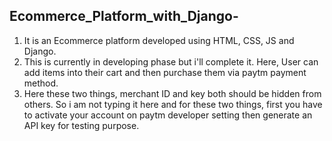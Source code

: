 <h2>Ecommerce_Platform_with_Django-</h2>


1. It is an Ecommerce platform developed using HTML, CSS, JS and Django.
2. This is currently in developing phase but i'll  complete it. Here, User can add items into their cart and then purchase them via paytm payment method.   
3. Here these two things, merchant ID and key both should be hidden from others. So i am not typing it here and for these two things, first you have to activate your account on paytm developer setting then generate an API key for testing purpose.
